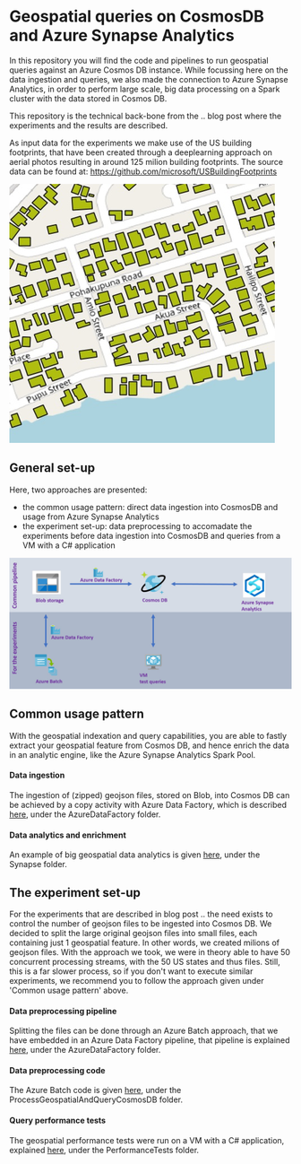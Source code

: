 

# Geospatial queries on CosmosDB and Azure Synapse Analytics

In this repository you will find the code and pipelines to run geospatial queries against an Azure Cosmos DB instance. While focussing here on the data ingestion and queries, we also made the connection to Azure Synapse Analytics, in order to perform large scale, big data processing on a Spark cluster with the data stored in Cosmos DB.

This repository is the technical back-bone from the .. blog post where the experiments and the results are described.

As input data for the experiments we make use of the US building footprints, that have been created through a deeplearning approach on aerial photos resulting in around 125 milion building footprints. The source data can be found at: https://github.com/microsoft/USBuildingFootprints 

![Image of Project](./img/footprints.jpg)


## General set-up

Here, two approaches are presented:
- the common usage pattern: direct data ingestion into CosmosDB and usage from Azure Synapse Analytics
- the experiment set-up: data preprocessing to accomadate the experiments before data ingestion into CosmosDB and queries from a VM with a C# application

![Set-up of Project](./img/Architecture.jpg)


## Common usage pattern

With the geospatial indexation and query capabilities, you are able to fastly extract your geospatial feature from Cosmos DB, and hence enrich the data in an analytic engine, like the Azure Synapse Analytics Spark Pool. 

#### Data ingestion

The ingestion of (zipped) geojson files, stored on Blob, into Cosmos DB can be achieved by a copy activity with Azure Data Factory, which is described [here](/AzureDataFactory), under the AzureDataFactory folder. 

#### Data analytics and enrichment

An example of big geospatial data analytics is given [here](/AzureSynapseAnalytics), under the Synapse folder.


## The experiment set-up
For the experiments that are described in blog post .. the need exists to control the number of geojson files to be ingested into Cosmos DB. We decided to split the large original geojson files into small files, each containing just 1 geospatial feature. In other words, we created milions of geojson files. With the approach we took, we were in theory able to have 50 concurrent processing streams, with the 50 US states and thus files. Still, this is a far slower process, so if you don't want to execute similar experiments, we recommend you to follow the approach given under 'Common usage pattern' above. 

#### Data preprocessing pipeline

Splitting the files can be done through an Azure Batch approach, that we have embedded in an Azure Data Factory pipeline, that pipeline is explained [here](/AzureDataFactory), under the AzureDataFactory folder.

#### Data preprocessing code

The Azure Batch code is given [here](/ProcessGeospatialAndQueryCosmosDB), under the ProcessGeospatialAndQueryCosmosDB folder.

#### Query performance tests

The geospatial performance tests were run on a VM with a C# application, explained [here](/PerformanceTests), under the PerformanceTests folder.




